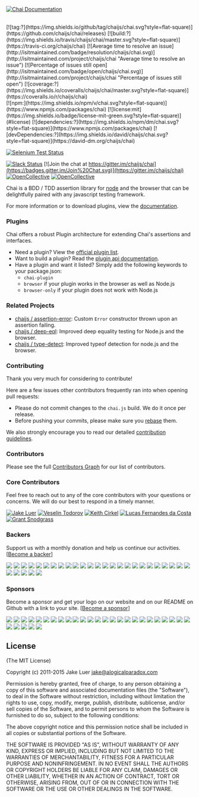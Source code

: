 [![Chai Documentation](http://chaijs.com/img/chai-logo.png)](http://chaijs.com)

<br>
[![tag:?](https://img.shields.io/github/tag/chaijs/chai.svg?style=flat-square)](https://github.com/chaijs/chai/releases)
[![build:?](https://img.shields.io/travis/chaijs/chai/master.svg?style=flat-square)](https://travis-ci.org/chaijs/chai)
[![Average time to resolve an issue](http://isitmaintained.com/badge/resolution/chaijs/chai.svg)](http://isitmaintained.com/project/chaijs/chai "Average time to resolve an issue")
[![Percentage of issues still open](http://isitmaintained.com/badge/open/chaijs/chai.svg)](http://isitmaintained.com/project/chaijs/chai "Percentage of issues still open")
[![coverage:?](https://img.shields.io/coveralls/chaijs/chai/master.svg?style=flat-square)](https://coveralls.io/r/chaijs/chai)<br>
[![npm:](https://img.shields.io/npm/v/chai.svg?style=flat-square)](https://www.npmjs.com/packages/chai)
[![license:mit](https://img.shields.io/badge/license-mit-green.svg?style=flat-square)](#license)
[![dependencies:?](https://img.shields.io/npm/dm/chai.svg?style=flat-square)](https://www.npmjs.com/packages/chai)
[![devDependencies:?](https://img.shields.io/david/chaijs/chai.svg?style=flat-square)](https://david-dm.org/chaijs/chai)

[![Selenium Test Status](https://saucelabs.com/browser-matrix/chaijs.svg)](https://saucelabs.com/u/chaijs)

[![Slack Status](https://chai-slack.herokuapp.com/badge.svg)]( https://chai-slack.herokuapp.com/)
[![Join the chat at https://gitter.im/chaijs/chai](https://badges.gitter.im/Join%20Chat.svg)](https://gitter.im/chaijs/chai)
[![OpenCollective](https://opencollective.com/chaijs/backers/badge.svg)](#backers) 
[![OpenCollective](https://opencollective.com/chaijs/sponsors/badge.svg)](#sponsors)


Chai is a BDD / TDD assertion library for [node](http://nodejs.org) and the browser that
can be delightfully paired with any javascript testing framework.

For more information or to download plugins, view the [documentation](http://chaijs.com).

### Plugins

Chai offers a robust Plugin architecture for extending Chai's assertions and interfaces.

- Need a plugin? View the [official plugin list](http://chaijs.com/plugins).
- Want to build a plugin? Read the [plugin api documentation](http://chaijs.com/guide/plugins/).
- Have a plugin and want it listed? Simply add the following keywords to your package.json:
  -  `chai-plugin`
  -  `browser` if your plugin works in the browser as well as Node.js
  -  `browser-only` if your plugin does not work with Node.js

### Related Projects

- [chaijs / assertion-error](https://github.com/chaijs/assertion-error): Custom `Error` constructor thrown upon an assertion failing.
- [chaijs / deep-eql](https://github.com/chaijs/deep-eql): Improved deep equality testing for Node.js and the browser.
- [chaijs / type-detect](https://github.com/chaijs/type-detect): Improved typeof detection for node.js and the browser.

### Contributing

Thank you very much for considering to contribute!

Here are a few issues other contributors frequently ran into when opening pull requests:

- Please do not commit changes to the `chai.js` build. We do it once per release.
- Before pushing your commits, please make sure you [rebase](https://github.com/chaijs/chai/blob/master/CONTRIBUTING.md#pull-requests) them.

We also strongly encourage you to read our detailed [contribution guidelines](https://github.com/chaijs/chai/blob/master/CONTRIBUTING.md).

### Contributors

Please see the full
[Contributors Graph](https://github.com/chaijs/chai/graphs/contributors) for our
list of contributors.

### Core Contributors

Feel free to reach out to any of the core contributors with your questions or
concerns. We will do our best to respond in a timely manner.

[![Jake Luer](https://avatars3.githubusercontent.com/u/58988?v=3&s=50)](https://github.com/logicalparadox)
[![Veselin Todorov](https://avatars3.githubusercontent.com/u/330048?v=3&s=50)](https://github.com/vesln)
[![Keith Cirkel](https://avatars3.githubusercontent.com/u/118266?v=3&s=50)](https://github.com/keithamus)
[![Lucas Fernandes da Costa](https://avatars3.githubusercontent.com/u/6868147?v=3&s=50)](https://github.com/lucasfcosta)
[![Grant Snodgrass](https://avatars3.githubusercontent.com/u/17260989?v=3&s=50)](https://github.com/meeber)

### Backers

Support us with a monthly donation and help us continue our activities. [[Become a backer](https://opencollective.com/chaijs#backer)]

<a href="https://opencollective.com/chaijs/backer/0/website" target="_blank"><img src="https://opencollective.com/chaijs/backer/0/avatar.svg"></a>
<a href="https://opencollective.com/chaijs/backer/1/website" target="_blank"><img src="https://opencollective.com/chaijs/backer/1/avatar.svg"></a>
<a href="https://opencollective.com/chaijs/backer/2/website" target="_blank"><img src="https://opencollective.com/chaijs/backer/2/avatar.svg"></a>
<a href="https://opencollective.com/chaijs/backer/3/website" target="_blank"><img src="https://opencollective.com/chaijs/backer/3/avatar.svg"></a>
<a href="https://opencollective.com/chaijs/backer/4/website" target="_blank"><img src="https://opencollective.com/chaijs/backer/4/avatar.svg"></a>
<a href="https://opencollective.com/chaijs/backer/5/website" target="_blank"><img src="https://opencollective.com/chaijs/backer/5/avatar.svg"></a>
<a href="https://opencollective.com/chaijs/backer/6/website" target="_blank"><img src="https://opencollective.com/chaijs/backer/6/avatar.svg"></a>
<a href="https://opencollective.com/chaijs/backer/7/website" target="_blank"><img src="https://opencollective.com/chaijs/backer/7/avatar.svg"></a>
<a href="https://opencollective.com/chaijs/backer/8/website" target="_blank"><img src="https://opencollective.com/chaijs/backer/8/avatar.svg"></a>
<a href="https://opencollective.com/chaijs/backer/9/website" target="_blank"><img src="https://opencollective.com/chaijs/backer/9/avatar.svg"></a>
<a href="https://opencollective.com/chaijs/backer/10/website" target="_blank"><img src="https://opencollective.com/chaijs/backer/10/avatar.svg"></a>
<a href="https://opencollective.com/chaijs/backer/11/website" target="_blank"><img src="https://opencollective.com/chaijs/backer/11/avatar.svg"></a>
<a href="https://opencollective.com/chaijs/backer/12/website" target="_blank"><img src="https://opencollective.com/chaijs/backer/12/avatar.svg"></a>
<a href="https://opencollective.com/chaijs/backer/13/website" target="_blank"><img src="https://opencollective.com/chaijs/backer/13/avatar.svg"></a>
<a href="https://opencollective.com/chaijs/backer/14/website" target="_blank"><img src="https://opencollective.com/chaijs/backer/14/avatar.svg"></a>
<a href="https://opencollective.com/chaijs/backer/15/website" target="_blank"><img src="https://opencollective.com/chaijs/backer/15/avatar.svg"></a>
<a href="https://opencollective.com/chaijs/backer/16/website" target="_blank"><img src="https://opencollective.com/chaijs/backer/16/avatar.svg"></a>
<a href="https://opencollective.com/chaijs/backer/17/website" target="_blank"><img src="https://opencollective.com/chaijs/backer/17/avatar.svg"></a>
<a href="https://opencollective.com/chaijs/backer/18/website" target="_blank"><img src="https://opencollective.com/chaijs/backer/18/avatar.svg"></a>
<a href="https://opencollective.com/chaijs/backer/19/website" target="_blank"><img src="https://opencollective.com/chaijs/backer/19/avatar.svg"></a>
<a href="https://opencollective.com/chaijs/backer/20/website" target="_blank"><img src="https://opencollective.com/chaijs/backer/20/avatar.svg"></a>
<a href="https://opencollective.com/chaijs/backer/21/website" target="_blank"><img src="https://opencollective.com/chaijs/backer/21/avatar.svg"></a>
<a href="https://opencollective.com/chaijs/backer/22/website" target="_blank"><img src="https://opencollective.com/chaijs/backer/22/avatar.svg"></a>
<a href="https://opencollective.com/chaijs/backer/23/website" target="_blank"><img src="https://opencollective.com/chaijs/backer/23/avatar.svg"></a>
<a href="https://opencollective.com/chaijs/backer/24/website" target="_blank"><img src="https://opencollective.com/chaijs/backer/24/avatar.svg"></a>
<a href="https://opencollective.com/chaijs/backer/25/website" target="_blank"><img src="https://opencollective.com/chaijs/backer/25/avatar.svg"></a>
<a href="https://opencollective.com/chaijs/backer/26/website" target="_blank"><img src="https://opencollective.com/chaijs/backer/26/avatar.svg"></a>
<a href="https://opencollective.com/chaijs/backer/27/website" target="_blank"><img src="https://opencollective.com/chaijs/backer/27/avatar.svg"></a>
<a href="https://opencollective.com/chaijs/backer/28/website" target="_blank"><img src="https://opencollective.com/chaijs/backer/28/avatar.svg"></a>
<a href="https://opencollective.com/chaijs/backer/29/website" target="_blank"><img src="https://opencollective.com/chaijs/backer/29/avatar.svg"></a>


### Sponsors

Become a sponsor and get your logo on our website and on our README on Github with a link to your site. [[Become a sponsor](https://opencollective.com/chaijs#sponsor)]

<a href="https://opencollective.com/chaijs/sponsor/0/website" target="_blank"><img src="https://opencollective.com/chaijs/sponsor/0/avatar.svg"></a>
<a href="https://opencollective.com/chaijs/sponsor/1/website" target="_blank"><img src="https://opencollective.com/chaijs/sponsor/1/avatar.svg"></a>
<a href="https://opencollective.com/chaijs/sponsor/2/website" target="_blank"><img src="https://opencollective.com/chaijs/sponsor/2/avatar.svg"></a>
<a href="https://opencollective.com/chaijs/sponsor/3/website" target="_blank"><img src="https://opencollective.com/chaijs/sponsor/3/avatar.svg"></a>
<a href="https://opencollective.com/chaijs/sponsor/4/website" target="_blank"><img src="https://opencollective.com/chaijs/sponsor/4/avatar.svg"></a>
<a href="https://opencollective.com/chaijs/sponsor/5/website" target="_blank"><img src="https://opencollective.com/chaijs/sponsor/5/avatar.svg"></a>
<a href="https://opencollective.com/chaijs/sponsor/6/website" target="_blank"><img src="https://opencollective.com/chaijs/sponsor/6/avatar.svg"></a>
<a href="https://opencollective.com/chaijs/sponsor/7/website" target="_blank"><img src="https://opencollective.com/chaijs/sponsor/7/avatar.svg"></a>
<a href="https://opencollective.com/chaijs/sponsor/8/website" target="_blank"><img src="https://opencollective.com/chaijs/sponsor/8/avatar.svg"></a>
<a href="https://opencollective.com/chaijs/sponsor/9/website" target="_blank"><img src="https://opencollective.com/chaijs/sponsor/9/avatar.svg"></a>
<a href="https://opencollective.com/chaijs/sponsor/10/website" target="_blank"><img src="https://opencollective.com/chaijs/sponsor/10/avatar.svg"></a>
<a href="https://opencollective.com/chaijs/sponsor/11/website" target="_blank"><img src="https://opencollective.com/chaijs/sponsor/11/avatar.svg"></a>
<a href="https://opencollective.com/chaijs/sponsor/12/website" target="_blank"><img src="https://opencollective.com/chaijs/sponsor/12/avatar.svg"></a>
<a href="https://opencollective.com/chaijs/sponsor/13/website" target="_blank"><img src="https://opencollective.com/chaijs/sponsor/13/avatar.svg"></a>
<a href="https://opencollective.com/chaijs/sponsor/14/website" target="_blank"><img src="https://opencollective.com/chaijs/sponsor/14/avatar.svg"></a>
<a href="https://opencollective.com/chaijs/sponsor/15/website" target="_blank"><img src="https://opencollective.com/chaijs/sponsor/15/avatar.svg"></a>
<a href="https://opencollective.com/chaijs/sponsor/16/website" target="_blank"><img src="https://opencollective.com/chaijs/sponsor/16/avatar.svg"></a>
<a href="https://opencollective.com/chaijs/sponsor/17/website" target="_blank"><img src="https://opencollective.com/chaijs/sponsor/17/avatar.svg"></a>
<a href="https://opencollective.com/chaijs/sponsor/18/website" target="_blank"><img src="https://opencollective.com/chaijs/sponsor/18/avatar.svg"></a>
<a href="https://opencollective.com/chaijs/sponsor/19/website" target="_blank"><img src="https://opencollective.com/chaijs/sponsor/19/avatar.svg"></a>
<a href="https://opencollective.com/chaijs/sponsor/20/website" target="_blank"><img src="https://opencollective.com/chaijs/sponsor/20/avatar.svg"></a>
<a href="https://opencollective.com/chaijs/sponsor/21/website" target="_blank"><img src="https://opencollective.com/chaijs/sponsor/21/avatar.svg"></a>
<a href="https://opencollective.com/chaijs/sponsor/22/website" target="_blank"><img src="https://opencollective.com/chaijs/sponsor/22/avatar.svg"></a>
<a href="https://opencollective.com/chaijs/sponsor/23/website" target="_blank"><img src="https://opencollective.com/chaijs/sponsor/23/avatar.svg"></a>
<a href="https://opencollective.com/chaijs/sponsor/24/website" target="_blank"><img src="https://opencollective.com/chaijs/sponsor/24/avatar.svg"></a>
<a href="https://opencollective.com/chaijs/sponsor/25/website" target="_blank"><img src="https://opencollective.com/chaijs/sponsor/25/avatar.svg"></a>
<a href="https://opencollective.com/chaijs/sponsor/26/website" target="_blank"><img src="https://opencollective.com/chaijs/sponsor/26/avatar.svg"></a>
<a href="https://opencollective.com/chaijs/sponsor/27/website" target="_blank"><img src="https://opencollective.com/chaijs/sponsor/27/avatar.svg"></a>
<a href="https://opencollective.com/chaijs/sponsor/28/website" target="_blank"><img src="https://opencollective.com/chaijs/sponsor/28/avatar.svg"></a>
<a href="https://opencollective.com/chaijs/sponsor/29/website" target="_blank"><img src="https://opencollective.com/chaijs/sponsor/29/avatar.svg"></a>

## License

(The MIT License)

Copyright (c) 2011-2015 Jake Luer <jake@alogicalparadox.com>

Permission is hereby granted, free of charge, to any person obtaining a copy
of this software and associated documentation files (the "Software"), to deal
in the Software without restriction, including without limitation the rights
to use, copy, modify, merge, publish, distribute, sublicense, and/or sell
copies of the Software, and to permit persons to whom the Software is
furnished to do so, subject to the following conditions:

The above copyright notice and this permission notice shall be included in
all copies or substantial portions of the Software.

THE SOFTWARE IS PROVIDED "AS IS", WITHOUT WARRANTY OF ANY KIND, EXPRESS OR
IMPLIED, INCLUDING BUT NOT LIMITED TO THE WARRANTIES OF MERCHANTABILITY,
FITNESS FOR A PARTICULAR PURPOSE AND NONINFRINGEMENT. IN NO EVENT SHALL THE
AUTHORS OR COPYRIGHT HOLDERS BE LIABLE FOR ANY CLAIM, DAMAGES OR OTHER
LIABILITY, WHETHER IN AN ACTION OF CONTRACT, TORT OR OTHERWISE, ARISING FROM,
OUT OF OR IN CONNECTION WITH THE SOFTWARE OR THE USE OR OTHER DEALINGS IN
THE SOFTWARE.

